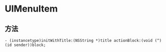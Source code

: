 # UIMenuItem

## 方法

```Object-C
- (instancetype)initWithTitle:(NSString *)title actionBlock:(void (^) (id sender))block;

```


